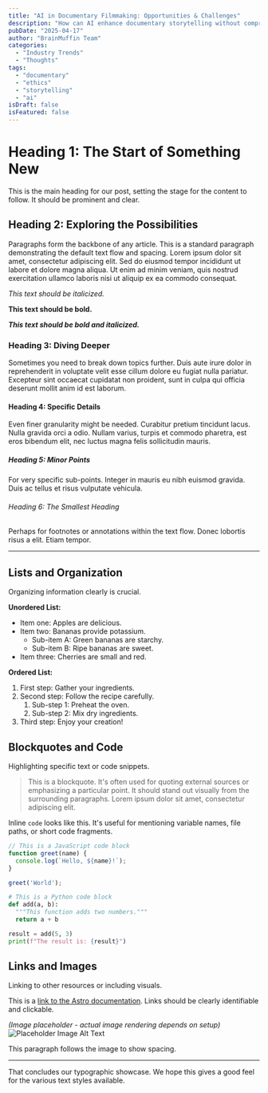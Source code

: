 ```yaml
---
title: "AI in Documentary Filmmaking: Opportunities & Challenges"
description: "How can AI enhance documentary storytelling without compromising authenticity?"
pubDate: "2025-04-17"
author: "BrainMuffin Team"
categories:
  - "Industry Trends"
  - "Thoughts"
tags:
  - "documentary"
  - "ethics"
  - "storytelling"
  - "ai"
isDraft: false
isFeatured: false
---
```


# Heading 1: The Start of Something New

This is the main heading for our post, setting the stage for the content to follow. It should be prominent and clear.

## Heading 2: Exploring the Possibilities

Paragraphs form the backbone of any article. This is a standard paragraph demonstrating the default text flow and spacing. Lorem ipsum dolor sit amet, consectetur adipiscing elit. Sed do eiusmod tempor incididunt ut labore et dolore magna aliqua. Ut enim ad minim veniam, quis nostrud exercitation ullamco laboris nisi ut aliquip ex ea commodo consequat.

*This text should be italicized.*

**This text should be bold.**

***This text should be bold and italicized.***

### Heading 3: Diving Deeper

Sometimes you need to break down topics further. Duis aute irure dolor in reprehenderit in voluptate velit esse cillum dolore eu fugiat nulla pariatur. Excepteur sint occaecat cupidatat non proident, sunt in culpa qui officia deserunt mollit anim id est laborum.

#### Heading 4: Specific Details

Even finer granularity might be needed. Curabitur pretium tincidunt lacus. Nulla gravida orci a odio. Nullam varius, turpis et commodo pharetra, est eros bibendum elit, nec luctus magna felis sollicitudin mauris.

##### Heading 5: Minor Points

For very specific sub-points. Integer in mauris eu nibh euismod gravida. Duis ac tellus et risus vulputate vehicula.

###### Heading 6: The Smallest Heading

Perhaps for footnotes or annotations within the text flow. Donec lobortis risus a elit. Etiam tempor.

---

## Lists and Organization

Organizing information clearly is crucial.

**Unordered List:**

*   Item one: Apples are delicious.
*   Item two: Bananas provide potassium.
    *   Sub-item A: Green bananas are starchy.
    *   Sub-item B: Ripe bananas are sweet.
*   Item three: Cherries are small and red.

**Ordered List:**

1.  First step: Gather your ingredients.
2.  Second step: Follow the recipe carefully.
    1.  Sub-step 1: Preheat the oven.
    2.  Sub-step 2: Mix dry ingredients.
3.  Third step: Enjoy your creation!

## Blockquotes and Code

Highlighting specific text or code snippets.

> This is a blockquote. It's often used for quoting external sources or emphasizing a particular point. It should stand out visually from the surrounding paragraphs. Lorem ipsum dolor sit amet, consectetur adipiscing elit.

Inline `code` looks like this. It's useful for mentioning variable names, file paths, or short code fragments.

```javascript
// This is a JavaScript code block
function greet(name) {
  console.log(`Hello, ${name}!`);
}

greet('World');
```

```python
# This is a Python code block
def add(a, b):
  """This function adds two numbers."""
  return a + b

result = add(5, 3)
print(f"The result is: {result}")
```

## Links and Images

Linking to other resources or including visuals.

This is a [link to the Astro documentation](https://docs.astro.build/). Links should be clearly identifiable and clickable.

*(Image placeholder - actual image rendering depends on setup)*
![Placeholder Image Alt Text](/og-image.png "Optional Image Title")

This paragraph follows the image to show spacing.

---

That concludes our typographic showcase. We hope this gives a good feel for the various text styles available.
